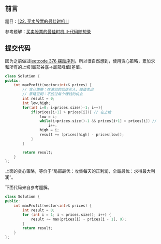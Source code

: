 ## 前言

题目：[122. 买卖股票的最佳时机 II](https://leetcode-cn.com/problems/best-time-to-buy-and-sell-stock-ii/)

参考题解：[买卖股票的最佳时机 II-代码随想录](https://github.com/youngyangyang04/leetcode-master/blob/master/problems/0122.%E4%B9%B0%E5%8D%96%E8%82%A1%E7%A5%A8%E7%9A%84%E6%9C%80%E4%BD%B3%E6%97%B6%E6%9C%BAII.md)

## 提交代码

因为之前做过[leetcode 376 摆动序列](https://blog.csdn.net/sinat_38816924/article/details/120605436)，所以很自然想到，使用贪心策略，累加求和所有的上坡(局部谷底->局部峰值)差值。

```c++
class Solution {
public:
    int maxProfit(vector<int>& prices) {
        // 贪心策略：在波动的低估买入，峰值卖出
        // 策略证明：不放过每个赚钱的机会
        int result = 0;
        int low,high;
        for(int i=0; i<prices.size()-1; i++){
            if(prices[i+1] > prices[i]){ // 在上坡
                low = i;
                while(i<prices.size()-1 && prices[i+1] > prices[i]) // 循环退出时，i在当前坡的峰值
                    i++;
                high = i;
                result += (prices[high] - prices[low]);
            }
        }

        return result;
    }
};
```

上面的贪心策略，等价于“局部最优：收集每天的正利润，全局最优：求得最大利润”。

下面代码来自参考题解。

```c++
class Solution {
public:
    int maxProfit(vector<int>& prices) {
        int result = 0;
        for (int i = 1; i < prices.size(); i++) {
            result += max(prices[i] - prices[i - 1], 0);
        }
        return result;
    }
};
```